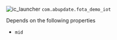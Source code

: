 
![ic_launcher](https://github.com/user-attachments/assets/e937b072-da42-485f-924c-6010de98903c)
`com.abupdate.fota_demo_iot`

Depends on the following properties
 
  * 
    ````
    mid

